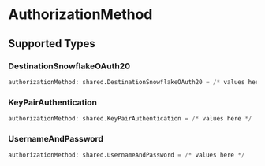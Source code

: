 # AuthorizationMethod


## Supported Types

### DestinationSnowflakeOAuth20

```python
authorizationMethod: shared.DestinationSnowflakeOAuth20 = /* values here */
```

### KeyPairAuthentication

```python
authorizationMethod: shared.KeyPairAuthentication = /* values here */
```

### UsernameAndPassword

```python
authorizationMethod: shared.UsernameAndPassword = /* values here */
```

